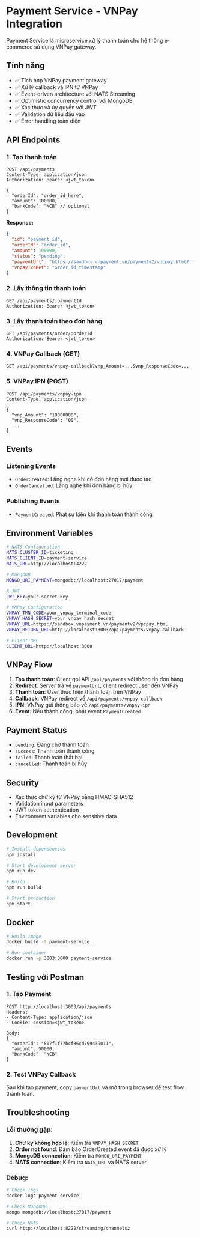 # Payment Service - VNPay Integration

Payment Service là microservice xử lý thanh toán cho hệ thống e-commerce sử dụng VNPay gateway.

## Tính năng

- ✅ Tích hợp VNPay payment gateway
- ✅ Xử lý callback và IPN từ VNPay
- ✅ Event-driven architecture với NATS Streaming
- ✅ Optimistic concurrency control với MongoDB
- ✅ Xác thực và ủy quyền với JWT
- ✅ Validation dữ liệu đầu vào
- ✅ Error handling toàn diện

## API Endpoints

### 1. Tạo thanh toán
```http
POST /api/payments
Content-Type: application/json
Authorization: Bearer <jwt_token>

{
  "orderId": "order_id_here",
  "amount": 100000,
  "bankCode": "NCB" // optional
}
```

**Response:**
```json
{
  "id": "payment_id",
  "orderId": "order_id",
  "amount": 100000,
  "status": "pending",
  "paymentUrl": "https://sandbox.vnpayment.vn/paymentv2/vpcpay.html?...",
  "vnpayTxnRef": "order_id_timestamp"
}
```

### 2. Lấy thông tin thanh toán
```http
GET /api/payments/:paymentId
Authorization: Bearer <jwt_token>
```

### 3. Lấy thanh toán theo đơn hàng
```http
GET /api/payments/order/:orderId
Authorization: Bearer <jwt_token>
```

### 4. VNPay Callback (GET)
```http
GET /api/payments/vnpay-callback?vnp_Amount=...&vnp_ResponseCode=...
```

### 5. VNPay IPN (POST)
```http
POST /api/payments/vnpay-ipn
Content-Type: application/json

{
  "vnp_Amount": "10000000",
  "vnp_ResponseCode": "00",
  ...
}
```

## Events

### Listening Events
- `OrderCreated`: Lắng nghe khi có đơn hàng mới được tạo
- `OrderCancelled`: Lắng nghe khi đơn hàng bị hủy

### Publishing Events
- `PaymentCreated`: Phát sự kiện khi thanh toán thành công

## Environment Variables

```bash
# NATS Configuration
NATS_CLUSTER_ID=ticketing
NATS_CLIENT_ID=payment-service
NATS_URL=http://localhost:4222

# MongoDB
MONGO_URI_PAYMENT=mongodb://localhost:27017/payment

# JWT
JWT_KEY=your-secret-key

# VNPay Configuration
VNPAY_TMN_CODE=your_vnpay_terminal_code
VNPAY_HASH_SECRET=your_vnpay_hash_secret
VNPAY_URL=https://sandbox.vnpayment.vn/paymentv2/vpcpay.html
VNPAY_RETURN_URL=http://localhost:3003/api/payments/vnpay-callback

# Client URL
CLIENT_URL=http://localhost:3000
```

## VNPay Flow

1. **Tạo thanh toán**: Client gọi API `/api/payments` với thông tin đơn hàng
2. **Redirect**: Server trả về `paymentUrl`, client redirect user đến VNPay
3. **Thanh toán**: User thực hiện thanh toán trên VNPay
4. **Callback**: VNPay redirect về `/api/payments/vnpay-callback`
5. **IPN**: VNPay gửi thông báo về `/api/payments/vnpay-ipn`
6. **Event**: Nếu thành công, phát event `PaymentCreated`

## Payment Status

- `pending`: Đang chờ thanh toán
- `success`: Thanh toán thành công
- `failed`: Thanh toán thất bại
- `cancelled`: Thanh toán bị hủy

## Security

- Xác thực chữ ký từ VNPay bằng HMAC-SHA512
- Validation input parameters
- JWT token authentication
- Environment variables cho sensitive data

## Development

```bash
# Install dependencies
npm install

# Start development server
npm run dev

# Build
npm run build

# Start production
npm start
```

## Docker

```bash
# Build image
docker build -t payment-service .

# Run container
docker run -p 3003:3000 payment-service
```

## Testing với Postman

### 1. Tạo Payment
```http
POST http://localhost:3003/api/payments
Headers:
- Content-Type: application/json
- Cookie: session=<jwt_token>

Body:
{
  "orderId": "507f1f77bcf86cd799439011",
  "amount": 50000,
  "bankCode": "NCB"
}
```

### 2. Test VNPay Callback
Sau khi tạo payment, copy `paymentUrl` và mở trong browser để test flow thanh toán.

## Troubleshooting

### Lỗi thường gặp:

1. **Chữ ký không hợp lệ**: Kiểm tra `VNPAY_HASH_SECRET`
2. **Order not found**: Đảm bảo OrderCreated event đã được xử lý
3. **MongoDB connection**: Kiểm tra `MONGO_URI_PAYMENT`
4. **NATS connection**: Kiểm tra `NATS_URL` và NATS server

### Debug:

```bash
# Check logs
docker logs payment-service

# Check MongoDB
mongo mongodb://localhost:27017/payment

# Check NATS
curl http://localhost:8222/streaming/channelsz
```
